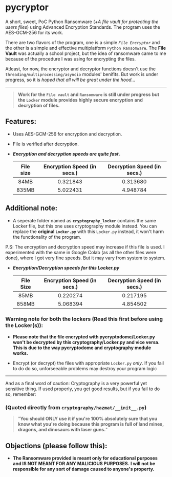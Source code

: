 # pycryptor
A short, sweet, PoC Python Ransomware (+*A file vault for protecting the users files*) using Advanced Encryption Standards. The program uses the AES-GCM-256 for its work.

There are two flavors of the program, one is a simple *```File Encryptor```* and the other is a simple and effective multiplatform ```Python Ransomware```. The **File Vault** was actually a school project, but the idea of ransomware came to me because of the procedure I was using for encrypting the files.

Atleast, for now, the encryptor and decryptor functions doesn't use the ```threading/multiprocessing/asyncio``` modules' benifits. But work is under progress, so it is *hoped that all will be great under the hood...*

---
> __Work for the `File vault` and `Ransomware` is still under progress__
   __but the `Locker` module provides highly secure encryption__
   __and decryption of files.__

## Features:
  - Uses AES-GCM-256 for encryption and decryption.
  - File is verified after decryption.
  - ***Encryption and decryption speeds are quite fast.***
      
      | File size   | Encryption Speed (in secs.)   |  Decryption Speed (in secs.)  |
      |:-----------:|:-----------------------------:|:-----------------------------:|
      |    84MB     |           0.321843            |           0.313680            |
      |   835MB     |           5.022431            |           4.948784            |
    

## Additional note:
  - A seperate folder named as **``cryptography_locker``** contains the same Locker file,
    but this one uses cryptography module instead. You can replace the **original
    ``Locker.py``** with this ``Locker.py`` instead, it won't harm the functionality of the
    program.
    
  P.S: The encryption and decryption speed may increase if this file is used. 
       I experimented with the same in Google Colab (as all the other files were done), 
       where I got very fine speeds. But it may vary from system to system.
   
  + ***Encryption/Decryption speeds for this Locker.py***
   
     | File Size | Encryption Speed (in secs.) | Decryption Speed (in secs.) |
     |:---------:|:---------------------------:|:---------------------------:|
     |    85MB   |          0.220274           |          0.217195           |
     |   858MB   |          5.068394           |          4.854502           |
     
   
 ### Warning note for both the lockers (Read this first before using the Locker(s)):
   
   + **Please note that the file encrypted with pycryptodome/Locker.py won't be decrypted by this 
       cryptography/Locker.py and vice versa. This is due to the way pycryptodome and cryptography module works.**
   
   +   Encrypt (or decrypt) the files with appropriate ```Locker.py``` *only*. If you fail to do 
       do so, unforseeable problems may destroy your program logic
       
---
  
  And as a final word of caution: 
   Cryptography is a very powerful yet sensitive thing. If used properly, you get good
   results, but if you fail to do so, remember: 
   
  ### (Quoted directly from `cryptography/hazmat/__init__.py`)
> "**You should ONLY use it if you're 100% absolutely sure that you know what you're doing 
  because this program is full of land mines, dragons, and dinosaurs with laser guns.**"

       
  

## Objections (please follow this): 
  - **The Ransomware provided is meant only for educational purposes and IS NOT MEANT FOR ANY MALICIOUS PURPOSES.**
    **I will not be responsible for any sort of damage caused to anyone's property.**

